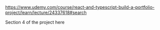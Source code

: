 https://www.udemy.com/course/react-and-typescript-build-a-portfolio-project/learn/lecture/24337618#search

Section 4 of the project here